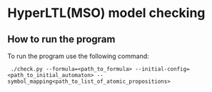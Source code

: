 # HyperLTL(MSO) model checking

## How to run the program
To run the program use the following command:

``` ./check.py --formula=<path_to_formula> --initial-config=<path_to_initial_automaton> --symbol_mapping<path_to_list_of_atomic_propositions>```